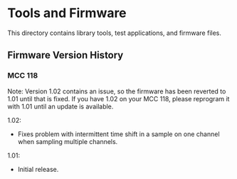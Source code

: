 # Tools and Firmware

This directory contains library tools, test applications, and firmware files.

## Firmware Version History

### MCC 118
Note: Version 1.02 contains an issue, so the firmware has been reverted to 1.01
until that is fixed.  If you have 1.02 on your MCC 118, please reprogram it with
1.01 until an update is available.

1.02:
   - Fixes problem with intermittent time shift in a sample on one channel when
     sampling multiple channels.

1.01:
   - Initial release.

